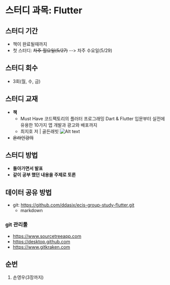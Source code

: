 # 스터디 과목: Flutter

## 스터디 기간
- 책이 완료될때까지
- 첫 스터디: ~~차주 월요일(5/27)~~ --> 차주 수요일(5/29)

## 스터디 회수
- 3회(월, 수, 금)

## 스터디 교재
- **책**
    - Must Have 코드팩토리의 플러터 프로그래밍 Dart & Flutter 입문부터 실전에 유용한 10가지 앱 개발과 광고와 배포까지
    - 최지호 저 | 골든래빗
    ![Alt text](image.png)
- ~~온라인강의~~

## 스터디 방법
- **돌아가면서 발표**
- **같이 공부 했던 내용을 주제로 토론**

## 데이터 공유 방법
- git: https://github.com/ddasix/ecis-group-study-flutter.git
    - markdown
### git 관리툴
- https://www.sourcetreeapp.com
- https://desktop.github.com
- https://www.gitkraken.com

## 순번
1. 손영우(3장까지)
